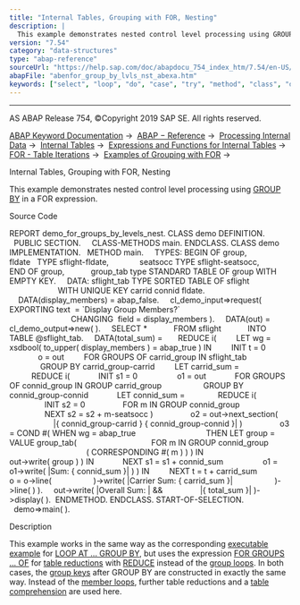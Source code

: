 ```yaml
---
title: "Internal Tables, Grouping with FOR, Nesting"
description: |
  This example demonstrates nested control level processing using GROUP BY(https://help.sap.com/doc/abapdocu_754_index_htm/7.54/en-US/abenfor_groups_of.htm) in a FOR expression. Source Code REPORT demo_for_groups_by_levels_nest. CLASS demo DEFINITION. PUBLIC SECTION. CLASS-METHODS main. ENDCLAS
version: "7.54"
category: "data-structures"
type: "abap-reference"
sourceUrl: "https://help.sap.com/doc/abapdocu_754_index_htm/7.54/en-US/abenfor_group_by_lvls_nst_abexa.htm"
abapFile: "abenfor_group_by_lvls_nst_abexa.htm"
keywords: ["select", "loop", "do", "case", "try", "method", "class", "data", "types", "internal-table", "abenfor", "group", "lvls", "nst", "abexa"]
---
```


* * *

AS ABAP Release 754, ©Copyright 2019 SAP SE. All rights reserved.

[ABAP Keyword Documentation](https://help.sap.com/doc/abapdocu_754_index_htm/7.54/en-US/abenabap.htm) →  [ABAP − Reference](https://help.sap.com/doc/abapdocu_754_index_htm/7.54/en-US/abenabap_reference.htm) →  [Processing Internal Data](https://help.sap.com/doc/abapdocu_754_index_htm/7.54/en-US/abenabap_data_working.htm) →  [Internal Tables](https://help.sap.com/doc/abapdocu_754_index_htm/7.54/en-US/abenitab.htm) →  [Expressions and Functions for Internal Tables](https://help.sap.com/doc/abapdocu_754_index_htm/7.54/en-US/abentable_processing_expr_func.htm) →  [FOR - Table Iterations](https://help.sap.com/doc/abapdocu_754_index_htm/7.54/en-US/abenfor_itab.htm) →  [Examples of Grouping with FOR](https://help.sap.com/doc/abapdocu_754_index_htm/7.54/en-US/abenfor_grouping_abexas.htm) → 

Internal Tables, Grouping with FOR, Nesting

This example demonstrates nested control level processing using [GROUP BY](https://help.sap.com/doc/abapdocu_754_index_htm/7.54/en-US/abenfor_groups_of.htm) in a FOR expression.

Source Code

REPORT demo\_for\_groups\_by\_levels\_nest.
CLASS demo DEFINITION.
  PUBLIC SECTION.
    CLASS-METHODS main.
ENDCLASS.
CLASS demo IMPLEMENTATION.
  METHOD main.
    TYPES: BEGIN OF group,
             fldate   TYPE sflight-fldate,
             seatsocc TYPE sflight-seatsocc,
           END OF group,
           group\_tab type STANDARD TABLE OF group WITH EMPTY KEY.
    DATA: sflight\_tab TYPE SORTED TABLE OF sflight
                      WITH UNIQUE KEY carrid connid fldate.
    DATA(display\_members) = abap\_false.
    cl\_demo\_input=>request( EXPORTING text  = \`Display Group Members?\`
                            CHANGING  field = display\_members ).
    DATA(out) = cl\_demo\_output=>new( ).
    SELECT \*
           FROM sflight
           INTO TABLE @sflight\_tab.
    DATA(total\_sum) =
      REDUCE i(
        LET wg = xsdbool( to\_upper( display\_members ) = abap\_true ) IN
        INIT t = 0
             o = out
        FOR GROUPS OF carrid\_group IN sflight\_tab
              GROUP BY carrid\_group-carrid
        LET carrid\_sum =
          REDUCE i(
            INIT s1 = 0
                 o1 = out
            FOR GROUPS OF connid\_group IN GROUP carrid\_group
                  GROUP BY connid\_group-connid
            LET connid\_sum =
              REDUCE i(
                INIT s2 = 0
                FOR m IN GROUP connid\_group
                NEXT s2 = s2 + m-seatsocc )
                o2 = out->next\_section(
                    |{ connid\_group-carrid } { connid\_group-connid }| )
                o3 = COND #( WHEN wg = abap\_true
                               THEN LET group = VALUE group\_tab(
                                 FOR m IN GROUP connid\_group
                                   ( CORRESPONDING #( m ) ) ) IN
                                     out->write( group ) ) IN
            NEXT s1 = s1 + connid\_sum
                 o1 = o1->write( |Sum: { connid\_sum }| ) ) IN
        NEXT t = t + carrid\_sum
             o = o->line(
                  )->write( |Carrier Sum: { carrid\_sum }|
                  )->line( ) ).
    out->write( |Overall Sum: | &&
                |{ total\_sum }| )->display( ).  ENDMETHOD.
ENDCLASS.
START-OF-SELECTION.
  demo=>main( ).

Description

This example works in the same way as the corresponding [executable example](https://help.sap.com/doc/abapdocu_754_index_htm/7.54/en-US/abenloop_group_by_lvls_nst_abexa.htm) for [LOOP AT ... GROUP BY](https://help.sap.com/doc/abapdocu_754_index_htm/7.54/en-US/abaploop_at_itab_group_by.htm), but uses the expression [FOR GROUPS ... OF](https://help.sap.com/doc/abapdocu_754_index_htm/7.54/en-US/abenfor_groups_of.htm) for [table reductions](https://help.sap.com/doc/abapdocu_754_index_htm/7.54/en-US/abentable_reduction_glosry.htm "Glossary Entry") with [REDUCE](https://help.sap.com/doc/abapdocu_754_index_htm/7.54/en-US/abenconstructor_expression_reduce.htm) instead of the [group loops](https://help.sap.com/doc/abapdocu_754_index_htm/7.54/en-US/abengroup_loop_glosry.htm "Glossary Entry"). In both cases, the [group keys](https://help.sap.com/doc/abapdocu_754_index_htm/7.54/en-US/abengroup_key_glosry.htm "Glossary Entry") after GROUP BY are constructed in exactly the same way. Instead of the [member loops](https://help.sap.com/doc/abapdocu_754_index_htm/7.54/en-US/abenmember_loop_glosry.htm "Glossary Entry"), further table reductions and a [table comprehension](https://help.sap.com/doc/abapdocu_754_index_htm/7.54/en-US/abentable_comprehension_glosry.htm "Glossary Entry") are used here.